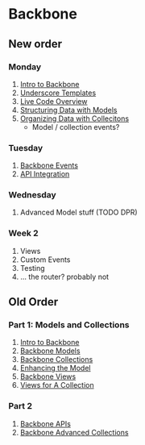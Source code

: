 
# Backbone

## New order
### Monday
1. [Intro to Backbone](Introduction-to-Backbonejs.md)
1. [Underscore Templates](../10-JavaScript/underscore-templates.md)
1. [Live Code Overview](live-code-overview.md)
1. [Structuring Data with Models](models.md)
1. [Organizing Data with Collecitons](collections.md)
    - Model / collection events?

### Tuesday
1. [Backbone Events](events.md)
1. [API Integration](Backbone-APIs.md)

### Wednesday
1. Advanced Model stuff (TODO DPR)

### Week 2
1. Views
1. Custom Events
1. Testing
1. ... the router? probably not

## Old Order
### Part 1: Models and Collections
1.  [Intro to Backbone](Introduction-to-Backbonejs.md)
1.  [Backbone Models](Backbone-Models.md)
1.  [Backbone Collections](Backbone-Collections.md)
1.  [Enhancing the Model](Enhancing-the-model.md)
1.  [Backbone Views](Backbone-Views.md)
1.  [Views for A Collection](Views-of-Collections.md)

### Part 2
1.  [Backbone APIs](Backbone-APIs.md)
1.  [Backbone Advanced Collections](Backbone-Advanced-Collections.md)
